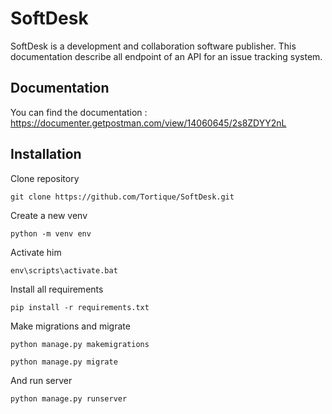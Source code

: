# SoftDesk

SoftDesk is a development and collaboration software publisher. This documentation describe all endpoint of an API for an issue tracking system.

## Documentation

You can find the documentation : https://documenter.getpostman.com/view/14060645/2s8ZDYY2nL

## Installation 

Clone repository
```
git clone https://github.com/Tortique/SoftDesk.git
```

Create a new venv
```
python -m venv env
```

Activate him
```
env\scripts\activate.bat
```

Install all requirements
```
pip install -r requirements.txt
```

Make migrations and migrate
```
python manage.py makemigrations

python manage.py migrate
```

And run server
```
python manage.py runserver
```
